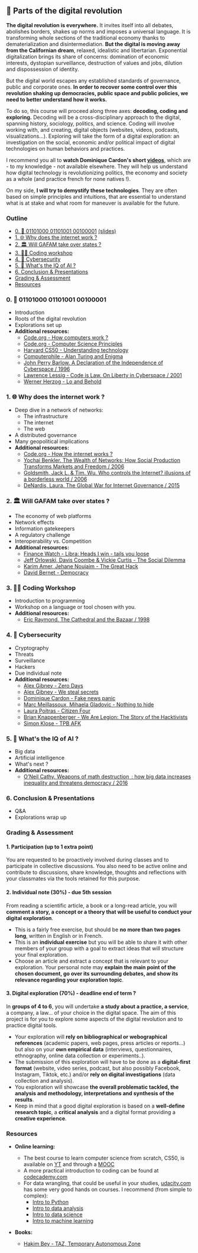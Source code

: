 ## 🦾 Parts of the digital revolution

**The digital revolution is everywhere.** It invites itself into all debates, abolishes borders, shakes up norms and imposes a universal language. It is transforming whole sections of the traditional economy thanks to dematerialization and disintermediation. **But the digital is moving away from the Californian dream**, relaxed, idealistic and libertarian. Exponential digitalization brings its share of concerns: domination of economic interests, dystopian surveillance, destruction of values and jobs, dilution and dispossession of identity.

But the digital world escapes any established standards of governance, public and corporate ones. **In order to recover some control over this revolution shaking up democracies, public space and public policies, we need to better understand how it works.**

To do so, this course will proceed along three axes: **decoding, coding and exploring.** Decoding will be a cross-disciplinary approach to the digital, spanning history, sociology, politics, and science. Coding will involve working with, and creating, digital objects (websites, videos, podcasts, visualizations...). Exploring will take the form of a digital exploration: an investigation on the social, economic and/or political impact of digital technologies on human behaviors and practices.

I recommend you all to **watch Dominique Cardon's short [videos](https://moodle.sciences-po.fr/course/view.php?id=6885)**, which are - to my knowledge - not available elsewhere. They will help us understand how digital technology is revolutionizing politics, the economy and society as a whole (and practice french for none natives !).

On my side, **I will try to demystify these technologies**. They are often based on simple principles and intuitions, that are essential to understand what is at stake and what room for maneuver is available for the future.

### Outline

  - [0. 🔌 01101000 01101001 00100001](#0--01101000-01101001-00100001) [(slides)](00)
  - [1. 🌐 Why does the internet work ?](#1--why-does-the-internet-work-)
  - [2. 🏛 Will GAFAM take over states ?](#2--will-gafam-take-over-states-)
  - [3. 🧑‍💻 Coding workshop](#3--coding-workshop)
  - [4. 🔐 Cybersecurity](#4--cybersecurity)
  - [5. 🤖 What's the IQ of AI ?](#5--whats-the-iq-of-ai-)
  - [6. Conclusion & Presentations](#6-conclusion--presentations)
  - [Grading & Assessment](#grading--assessment)
  - [Resources](#resources)

### 0. 🔌 01101000 01101001 00100001

  - Introduction
  - Roots of the digital revolution
  - Explorations set up
  - **Additional resources:**
    - [Code.org - How computers work ?](https://youtube.com/playlist?list=PLzdnOPI1iJNcsRwJhvksEo1tJqjIqWbN-)
    - [Code.org - Computer Science Principles](https://youtube.com/playlist?list=PLzdnOPI1iJNfV5ljCxR8BZWJRT_m_6CpB)
    - [Harvard CS50 - Understanding technology](https://youtube.com/playlist?list=PLhQjrBD2T382p8amnvUp1rws1p7n7gJ2p)
    - [Computerphile - Alan Turing and Enigma](https://youtube.com/playlist?list=PLzH6n4zXuckodsatCTEuxaygCHizMS0_I)
    - [John Perry Barlow. A Declaration of the Independence of Cyberspace / 1996](https://www.eff.org/fr/cyberspace-independence)
    - [Lawrence Lessig - Code is Law. On Liberty in Cyberspace / 2001](https://harvardmagazine.com/2000/01/code-is-law-html)
    - [Werner Herzog - Lo and Behold](https://youtu.be/Zc1tZ8JsZvg)

### 1. 🌐 Why does the internet work ?

  - Deep dive in a network of networks:
    - The infrastructure
    - The internet
    - The web
  - A distributed governance
  - Many geopolitical implications
  - **Additional resources:**
    - [Code.org - How the internet works ?](https://youtube.com/playlist?list=PLzdnOPI1iJNfMRZm5DDxco3UdsFegvuB7)
    - [Yochai Benkler. The Wealth of Networks: How Social Production Transforms Markets and Freedom / 2006](https://catalogue-bibliotheque.sciencespo.fr/permalink/33USPC_SPO/1gsggji/cdi_askewsholts_vlebooks_9780300127232)
    - [Goldsmith, Jack L. & Tim. Wu. Who controls the Internet? illusions of a borderless world / 2006](https://catalogue-bibliotheque.sciencespo.fr/permalink/33USPC_SPO/1gfac67/alma991006798012505808)
    - [DeNardis, Laura. The Global War for Internet Governance / 2015](https://catalogue-bibliotheque.sciencespo.fr/permalink/33USPC_SPO/1gfac67/alma991006846570605808)

### 2. 🏛 Will GAFAM take over states ?

  - The economy of web platforms
  - Network effects
  - Information gatekeepers
  - A regulatory challenge
  - Interoperability vs. Competition
  - **Additional resources:**
    - [Finance Watch - Libra: Heads I win - tails you loose](https://finance-watch.org/wp-content/uploads/2019/07/Libra-Paper_Finance-Watch_EN.pdf)
    - [Jeff Orlowski, Davis Coombe & Vickie Curtis - The Social Dilemma](https://youtu.be/uaaC57tcci0)
    - [Karim Amer, Jehane Noujaim - The Great Hack](https://youtu.be/iX8GxLP1FHo)
    - [David Bernet - Democracy](https://youtu.be/Vo3gziGgW_E)

### 3. 🧑‍💻 Coding Workshop
  - Introduction to programming
  - Workshop on a language or tool chosen with you.
  - **Additional resources:**
    - [Eric Raymond. The Cathedral and the Bazaar / 1998](https://firstmonday.org/ojs/index.php/fm/article/view/1472)

### 4. 🔐 Cybersecurity

  - Cryptography
  - Threats
  - Surveillance
  - Hackers
  - Due individual note
  - **Additional resources:**
    - [Alex Gibney - Zero Days](https://youtu.be/PJBBRUraKgo)
    - [Alex Gibney - We steal secrets](https://youtu.be/WUjA_hcYzzI)
    - [Dominique Cardon - Fake news panic](https://moodle.sciences-po.fr/mod/lesson/view.php?id=115387&pageid=2886)
    - [Marc Meillassoux, Mihaela Gladovic - Nothing to hide](https://youtube.com/watch?v=djbwzEIv7gE)
    - [Laura Poitras - Citizen Four](https://youtu.be/XiGwAvd5mvM)
    - [Brian Knappenberger - We Are Legion: The Story of the Hacktivists](https://youtu.be/-zwDhoXpk90)
    - [Simon Klose - TPB AFK](https://youtu.be/eTOKXCEwo_8)


### 5. 🤖 What's the IQ of AI ?

  - Big data
  - Artificial intelligence
  - What's next ?
  - **Additional resources:**
    - [O’Neil Cathy. Weapons of math destruction  : how big data increases inequality and threatens democracy / 2016](https://catalogue-bibliotheque.sciencespo.fr/permalink/33USPC_SPO/1d4eftp/alma991006090739705808)


### 6. Conclusion & Presentations

  - Q&A
  - Explorations wrap up


### Grading & Assessment


#### 1. Participation (up to 1 extra point)

You are requested to be proactively involved during classes and to participate in collective discussions.
You also need to be active online and contribute to discussions, share knowledge, thoughts and reflections with your classmates via the tools retained for this purpose.

#### 2. Individual note (30%) - due 5th session

From reading a scientific article, a book or a long-read article, you will **comment a story, a concept or a theory that will be useful to conduct your digital exploration**.

  - This is a fairly free exercise, but should be **no more than two pages long**, written in English or in French.
  - This is an **individual exercise** but you will be able to share it with other members of your group with a goal to extract ideas that will structure your final exploration.
  - Choose an article and extract a concept that is relevant to your exploration. Your personal note may **explain the main point of the chosen document, go over its surrounding debates, and show its relevance regarding your exploration topic**.

#### 3. Digital exploration (70%) - deadline end of term ?

In **groups of 4 to 6**, you will undertake **a study about a practice, a service**, a company, a law... of your choice in the digital space.
The aim of this project is for you to explore some aspects of the digital revolution and to practice digital tools.

  - Your exploration will **rely on bibliographical or webographical references** (academic papers, web pages,  press articles or reports...) but also on your **own empirical data** (interviews, questionnaires, ethnography, online data collection or experiments..).
  - The submission of this exploration will have to be done as a **digital-first format** (website, video series, podcast, but also possibly Facebook, Instagram, Tiktok, etc.) and/or **rely on digital investigations** (data collection and analysis).
  - You exploration will showcase **the overall problematic tackled, the analysis and methodology, interpretations and synthesis of the results**.
  - Keep in mind that a good digital exploration is based on a **well-define research topic**, a **critical analysis** and a digital format providing a **creative experience**.


### Resources

  - **Online learning:**
    - The best course to learn computer science from scratch, CS50, is available on [YT](https://youtube.com/playlist?list=PLhQjrBD2T382eX9-tF75Wa4lmlC7sxNDH) and through a [MOOC](https://edx.org/course/cs50s-introduction-to-computer-science)
    - A more practical introduction to coding can be found at [codecademy.com](https://codecademy.com/)
    - For data wrangling, that could be useful in your studies, [udacity.com](https://udacity.com/courses/all) has some very good hands on courses. I recommend (from simple to complex):
      - [Intro to Python](https://udacity.com/course/introduction-to-python--ud1110)
      - [Intro to data analysis](https://udacity.com/course/intro-to-data-analysis--ud170)
      - [Intro to data science](https://udacity.com/course/intro-to-data-science--ud359)
      - [Intro to machine learning](https://udacity.com/course/intro-to-machine-learning--ud120)

  - **Books:**
    - [Hakim Bey - TAZ, Temporary Autonomous Zone](http://www.lyber-eclat.net/lyber/taz.html)